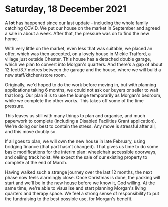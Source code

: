 # Saturday, 18 December 2021


A **lot** has happened since our last update - including the whole family
catching COVID. We put our house on the market in September and agreed a sale
in about a week. After that, the pressure was on to find the new home.

With very little on the market, even less that was suitable, we placed an offer,
which was then accepted, on a lovely house in Mickle Trafford, a village just
outside Chester. This house has a detached double garage, which we plan to
convert into Morgan's quarters. And there's a gap of about 12 feet/3.7 metres
between the garage and the house, where we will build a new staff/kitchen/store
room.

Originally, we'd hoped to do the work before moving in, but with planning
applications taking 6 months, we could not ask our buyers or seller to wait
that long. Our plan B is to use the lounge temporarily as Morgan's bedroom,
while we complete the other works. This takes off some of the time pressure.

This leaves us still with many things to plan and organise, and much paperwork
to complete (including a Disabled Facilities Grant application). We're doing
our best to contain the stress. Any move is stressful after all, and this move
doubly so.

If all goes to plan, we will own the new house in late February, using bridging
finance (that part hasn't changed). That gives us time to do some basic
modifications for the interim plan: wheelchair accessible doorways, and
ceiling track hoist. We expect the sale of our existing property to complete at
the end of March.

Having walked such a strange journey over the last 12 months, the next phase
now feels alarmingly close. Once Christmas is done, the packing will start and
we'll be in the new house before we know it, God willing. At the same time,
we're able to visualise and start planning Morgan's living quarters and therapy
space. We feel a strong sense of responsibility to put the fundraising to the
best possible use, for Morgan's benefit.
